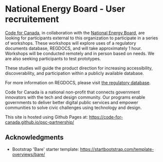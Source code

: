 # National Energy Board - User recruitement

<a href="https://www.codefor.ca">Code for Canada</a>, in collaboration with the <a href="https://www.neb-one.gc.ca">National Energy Board</a>, are looking for participants external to this organization to participate in a series of workshops. These workshops will explore uses of a regulatory documents database, REGDOCS, and will take approximately 1 hour. Workshops will be conducted remotely and in person based on needs. We are also seeking participants to test prototypes.

These studies will guide the product direction for increasing accessibility, discoverability, and participation within a publicly available database.

For more information on REGDOCS, please visit <a href="https://apps.neb-one.gc.ca/REGDOCS/"> the regulatory database</a>.

Code for Canada is a national non-profit that connects government innovators with the tech and design community. Our programs enable governments to deliver better digital public services and empower communities to solve civic challenges using technology and design.

This site is hosted using Github Pages at: https://code-for-canada.github.io/psc-partnership/

## Acknowledgments

- Bootstrap 'Bare' starter template: https://startbootstrap.com/template-overviews/bare/
